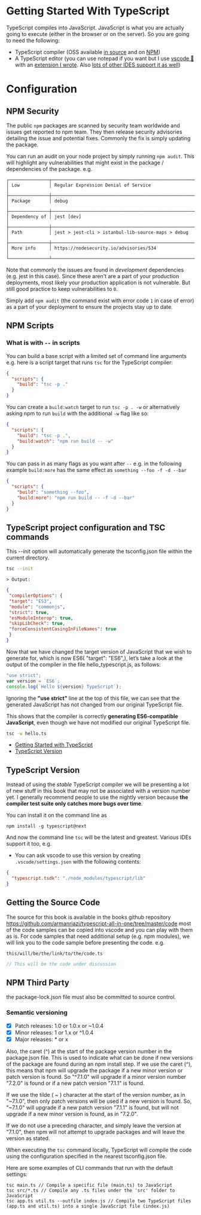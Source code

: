 
 # Getting Started With TypeScript

TypeScript compiles into JavaScript. JavaScript is what you are actually going to execute (either in the browser or on the server). So you are going to need the following:

* TypeScript compiler (OSS available [in source](https://github.com/Microsoft/TypeScript/) and on [NPM](https://www.npmjs.com/package/typescript))
* A TypeScript editor (you can use notepad if you want but I use [vscode 🌹](https://code.visualstudio.com/) with an [extension I wrote](https://marketplace.visualstudio.com/items?itemName=armanriazi.god). Also [lots of other IDES support it as well]( https://github.com/Microsoft/TypeScript/wiki/TypeScript-Editor-Support))

 
 # Configuration


## NPM Security
The public `npm` packages are scanned by security team worldwide and issues get reported to npm team. They then release security advisories detailing the issue and potential fixes. Commonly the fix is simply updating the package. 

You can run an audit on your node project by simply running `npm audit`. This will highlight any vulnerabilities that might exist in the package / dependencies of the package. e.g. 

```
┌───────────────┬──────────────────────────────────────────────────────────────┐
│ Low           │ Regular Expression Denial of Service                         │
├───────────────┼──────────────────────────────────────────────────────────────┤
│ Package       │ debug                                                        │
├───────────────┼──────────────────────────────────────────────────────────────┤
│ Dependency of │ jest [dev]                                                   │
├───────────────┼──────────────────────────────────────────────────────────────┤
│ Path          │ jest > jest-cli > istanbul-lib-source-maps > debug           │
├───────────────┼──────────────────────────────────────────────────────────────┤
│ More info     │ https://nodesecurity.io/advisories/534                       │
└───────────────┴──────────────────────────────────────────────────────────────┘
```

Note that commonly the issues are found in *development* dependencies (e.g. jest in this case). Since these aren't are a part of your production deployments, most likely your production application is not vulnerable. But still good practice to keep vulnerabilities to `0`.

Simply add `npm audit` (the command exist with error code `1` in case of error) as a part of your deployment to ensure the projects stay up to date.

## NPM Scripts 

### What is with `--` in scripts 
You can build a base script with a limited set of command line arguments e.g. here is a script target that runs `tsc` for the TypeScript compiler: 

```json
{
  "scripts": {
    "build": "tsc -p ."
  }
}
```

You can create a `build:watch` target to run `tsc -p . -w` or alternatively asking npm to run `build` with the additional `-w` flag like so: 

```json
{
  "scripts": {
    "build": "tsc -p .",
    "build:watch": "npm run build -- -w"
  }
}
```
You can pass in as many flags as you want after `--` e.g. in the following example `build:more` has the same effect as `something --foo -f -d --bar`

```json
{
  "scripts": {
    "build": "something --foo",
    "build:more": "npm run build -- -f -d --bar"
  }
}
```

 
 ## TypeScript project configuration and TSC commands
 This --init option will automatically generate the tsconfig.json file within the current directory.

 ```bash
 tsc --init
 ```

`> Output:`

```json
{
 "compilerOptions": {
 "target": "ES3",
 "module": "commonjs",
 "strict": true,
 "esModuleInterop": true,
 "skipLibCheck": true,
 "forceConsistentCasingInFileNames": true
 }
}
```

Now that we have changed the target version of JavaScript that we wish to generate for, which is now ES6( "target": "ES6",), let’s take a look at the output of the compiler in the file hello_typescript.js, as follows:

 ```typescript
 "use strict";
 var version = `ES6`;
console.log(`Hello ${version} TypeScript`);
 ```

Ignoring the **"use strict"** line at the top of this file, we can see that the generated JavaScript has not changed from our original TypeScript file.

This shows that the compiler is correctly **generating ES6-compatible JavaScript**, even though we have not modified our original TypeScript file.

```bash
tsc -w hello.ts
```

* [Getting Started with TypeScript](#getting-started-with-typescript)
* [TypeScript Version](#typescript-version)



## TypeScript Version

Instead of using the *stable* TypeScript compiler we will be presenting a lot of new stuff in this book that may not be associated with a version number yet. I generally recommend people to use the nightly version because **the compiler test suite only catches more bugs over time**.

You can install it on the command line as

```
npm install -g typescript@next
```

And now the command line `tsc` will be the latest and greatest. Various IDEs support it too, e.g.

* You can ask vscode to use this version by creating `.vscode/settings.json` with the following contents:

```json
{
  "typescript.tsdk": "./node_modules/typescript/lib"
}
```

## Getting the Source Code
The source for this book is available in the books github repository https://github.com/armanriazi/typescript-all-in-one/tree/master/code most of the code samples can be copied into vscode and you can play with them as is. For code samples that need additional setup (e.g. npm modules), we will link you to the code sample before presenting the code. e.g.

`this/will/be/the/link/to/the/code.ts`
```ts
// This will be the code under discussion
```

## NPM Third Party

the package-lock.json file must also be committed to source control.

### Semantic versioning

- [x] Patch releases: 1.0 or 1.0.x or ~1.0.4
- [x] Minor releases: 1 or 1.x or ^1.0.4
- [x] Major releases: * or x

Also, the caret (^) at the start of the package version number in the package.json file. This is used to indicate what can be done if new versions of the package are found during an npm install step. If we use the caret (^), this means that npm will upgrade the package if a new minor version or patch version is found. So "^7.1.0" will upgrade if a minor version number "7.2.0" is found or if a new patch version "7.1.1" is found.

If we use the tilde ( ~ ) character at the start of the version number, as in "~7.1.0", then only patch versions will be used if a new version is found. So, "~7.1.0" will upgrade if a new patch version "7.1.1" is found, but will not upgrade if a new minor version is found, as in "7.2.0".

If we do not use a preceding character, and simply leave the version at "7.1.0", then npm will not attempt to upgrade packages and will leave the version as stated.

When executing the `tsc` command locally, TypeScript will compile the code using the configuration specified in the nearest tsconfig.json file.

Here are some examples of CLI commands that run with the default settings:

```shell
tsc main.ts // Compile a specific file (main.ts) to JavaScript
tsc src/*.ts // Compile any .ts files under the 'src' folder to JavaScript
tsc app.ts util.ts --outfile index.js // Compile two TypeScript files (app.ts and util.ts) into a single JavaScript file (index.js)
```

